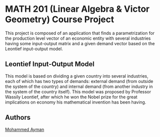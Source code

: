 # MATH 201 (Linear Algebra & Victor Geometry) Course Project

This project is composed of an application that finds a parametrization for the production level vector of an economic entity with several industries having some input-output matrix and a given demand vector based on the Leontief input-output model.

## Leontief Input-Output Model
This model is based on dividing a given country into several industries, each of which has two types of demands: external demand (from outside the system of the country) and internal demand (from another industry in the system of the country itself). This model was proposed by Professor Wassily Leontief, after which he won the Nobel prize for the great implications on economy his mathematical invention has been having.


## Authors
[Mohammed Ayman](https://github.com/muhammed-ayman)